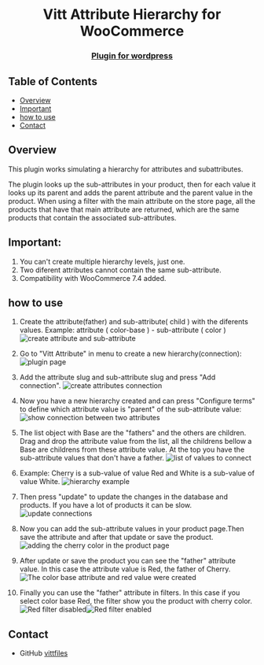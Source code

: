<!-- Please update value in the {}  -->

<h1 align="center">Vitt Attribute Hierarchy for WooCommerce</h1>

<div align="center">
  <h3>
    <a href="https://wordpress.org/plugins/vitt-attribute-hierarchy-for-woocommerce/">
      Plugin for wordpress
    </a>
  </h3>
</div>

<!-- TABLE OF CONTENTS -->

## Table of Contents

- [Overview](#overview)
- [Important](#important)
- [how to use](#how-to-use)
- [Contact](#contact)

<!-- - [Features](#features) -->
<!-- OVERVIEW -->

## Overview

This plugin works simulating a hierarchy for attributes and subattributes.

The plugin looks up the sub-attributes in your product, then for each value it looks up its parent and adds the parent attribute and the parent value in the product.
When using a filter with the main attribute on the store page, all the products that have that main attribute are returned, which are the same products that contain the associated sub-attributes.

## Important:

1. You can't create multiple hierarchy levels, just one.
2. Two diferent attributes cannot contain the same sub-attribute.
3. Compatibility with WooCommerce 7.4 added.

## how to use

1. Create the attribute(father) and sub-attribute( child ) with the diferents values.
   Example: attribute ( color-base ) - sub-attribute ( color )
   <img src="https://github.com/vittfiles/vitt-attribute-hierarchy/blob/main/example-img/example01.webp" alt="create attribute and sub-attribute" style="max-width:700px;"/>

2. Go to "Vitt Attribute" in menu to create a new hierarchy(connection):
   <img src="https://github.com/vittfiles/vitt-attribute-hierarchy/blob/main/example-img/example02.webp" alt="plugin page" style="max-width:700px;"/>

3. Add the attribute slug and sub-attribute slug and press "Add connection".
   <img src="https://github.com/vittfiles/vitt-attribute-hierarchy/blob/main/example-img/example03.webp" alt="create attributes connection" style="max-width:700px;"/>

4. Now you have a new hierarchy created and can press "Configure terms" to define which attribute value is "parent" of the sub-attribute value:
   <img src="https://github.com/vittfiles/vitt-attribute-hierarchy/blob/main/example-img/example04.webp" alt="show connection between two attributes" style="max-width:700px;"/>

5. The list object with Base are the "fathers" and the others are children.
   Drag and drop the attribute value from the list, all the childrens bellow a Base are childrens from these attribute value.
   At the top you have the sub-attribute values that don't have a father.
   <img src="https://github.com/vittfiles/vitt-attribute-hierarchy/blob/main/example-img/example05.webp" alt="list of values to connect" style="max-width:700px;"/>

6. Example: Cherry is a sub-value of value Red and White is a sub-value of value White.
   <img src="https://github.com/vittfiles/vitt-attribute-hierarchy/blob/main/example-img/example06.webp" alt="hierarchy example" style="max-width:700px;"/>

7. Then press "update" to update the changes in the database and products. If you have a lot of products it can be slow.
   <img src="https://github.com/vittfiles/vitt-attribute-hierarchy/blob/main/example-img/example07.webp" alt="update connections" style="max-width:700px;"/>

8. Now you can add the sub-attribute values in your product page.Then save the attribute and after that update or save the product.
   <img src="https://github.com/vittfiles/vitt-attribute-hierarchy/blob/main/example-img/example08.webp" alt="adding the cherry color in the product page" style="max-width:700px;"/>

9. After update or save the product you can see the "father" attribute value. In this case the attribute value is Red, the father of Cherry.
   <img src="https://github.com/vittfiles/vitt-attribute-hierarchy/blob/main/example-img/example09.webp" alt="The color base attribute and red value were created" style="max-width:700px;"/>

10. Finally you can use the "father" attribute in filters. In this case if you select color base Red, the filter show you the product with cherry color.
    <img src="https://github.com/vittfiles/vitt-attribute-hierarchy/blob/main/example-img/example10.webp" alt="Red filter disabled" style="max-width:700px;"/><img src="https://github.com/vittfiles/vitt-attribute-hierarchy/blob/main/example-img/example11.webp" alt="Red filter enabled" style="max-width:700px;"/>

## Contact

- GitHub [vittfiles](https://github.com/vittfiles)
